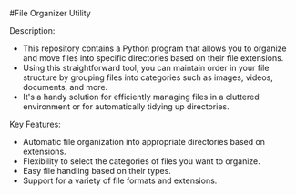 #File Organizer Utility

Description:
- This repository contains a Python program that allows you to organize and move files into specific directories based on their file extensions. 
- Using this straightforward tool, you can maintain order in your file structure by grouping files into categories such as images, videos, documents, and more. 
- It's a handy solution for efficiently managing files in a cluttered environment or for automatically tidying up directories.

Key Features:

- Automatic file organization into appropriate directories based on extensions.
- Flexibility to select the categories of files you want to organize.
- Easy file handling based on their types.
- Support for a variety of file formats and extensions.
